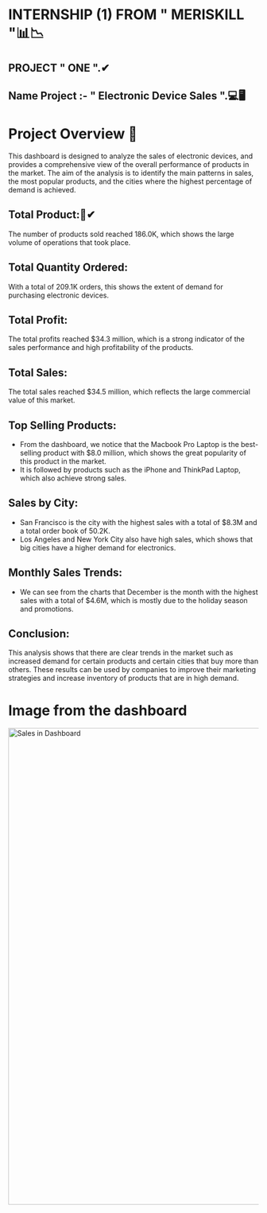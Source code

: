# INTERNSHIP (1) FROM " MERISKILL "📊📉
## PROJECT " ONE ".✔
## Name Project :- " Electronic Device Sales ".💻🖥

# Project Overview 📝
This dashboard is designed to analyze the sales of electronic devices, and provides a comprehensive view of the overall performance of products in the market. The aim of the analysis is to identify the main patterns in sales, the most popular products, and the cities where the highest percentage of demand is achieved.

## Total Product:🎁✔
The number of products sold reached 186.0K, which shows the large volume of operations that took place.

## Total Quantity Ordered:
With a total of 209.1K orders, this shows the extent of demand for purchasing electronic devices.

## Total Profit:
The total profits reached $34.3 million, which is a strong indicator of the sales performance and high profitability of the products.

## Total Sales: 
The total sales reached $34.5 million, which reflects the large commercial value of this market.

## Top Selling Products:
- From the dashboard, we notice that the Macbook Pro Laptop is the best-selling product with $8.0 million, which shows the great popularity of this product in the market.
- It is followed by products such as the iPhone and ThinkPad Laptop, which also achieve strong sales.

## Sales by City:
- San Francisco is the city with the highest sales with a total of $8.3M and a total order book of 50.2K.
- Los Angeles and New York City also have high sales, which shows that big cities have a higher demand for electronics.

## Monthly Sales Trends:
- We can see from the charts that December is the month with the highest sales with a total of $4.6M, which is mostly due to the holiday season and promotions.

## Conclusion:

This analysis shows that there are clear trends in the market such as increased demand for certain products and certain cities that buy more than others. These results can be used by companies to improve their marketing strategies and increase inventory of products that are in high demand.

# Image from the dashboard
<img width="959" alt="Sales in Dashboard" src="https://github.com/user-attachments/assets/140dc944-347b-44cf-b43f-0507f4802777">
